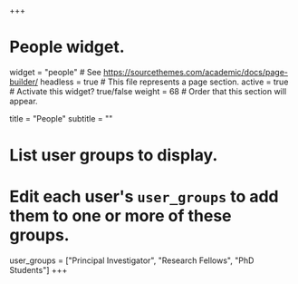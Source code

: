 +++
# People widget.
widget = "people"  # See https://sourcethemes.com/academic/docs/page-builder/
headless = true  # This file represents a page section.
active = true  # Activate this widget? true/false
weight = 68  # Order that this section will appear.

title = "People"
subtitle = ""

# List user groups to display.
#   Edit each user's `user_groups` to add them to one or more of these groups.
user_groups = ["Principal Investigator",
			   "Research Fellows",
               "PhD Students"]
+++
